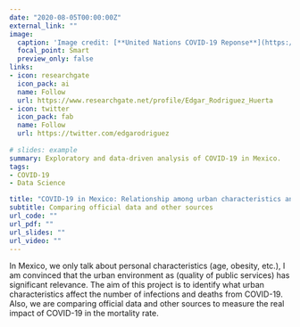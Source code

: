 ```yaml
---
date: "2020-08-05T00:00:00Z"
external_link: ""
image:
  caption: 'Image credit: [**United Nations COVID-19 Reponse**](https://unsplash.com/photos/lbWcHW6KAyI)'
  focal_point: Smart
  preview_only: false
links:
- icon: researchgate
  icon_pack: ai
  name: Follow
  url: https://www.researchgate.net/profile/Edgar_Rodriguez_Huerta
- icon: twitter
  icon_pack: fab
  name: Follow
  url: https://twitter.com/edgarodriguez
  
# slides: example
summary: Exploratory and data-driven analysis of COVID-19 in Mexico.
tags:
- COVID-19
- Data Science

title: "COVID-19 in Mexico: Relationship among urban characteristics and contagious/death rates"
subtitle: Comparing official data and other sources
url_code: ""
url_pdf: ""
url_slides: ""
url_video: ""
---
```


In Mexico, we only talk about personal characteristics (age, obesity, etc.), 
I am convinced that the urban environment as (quality of public services) has significant relevance.
The aim of this project is to identify what urban characteristics affect the number of infections and deaths from COVID-19. Also, we are comparing official data and other sources to measure the real impact of COVID-19 in the mortality rate.  